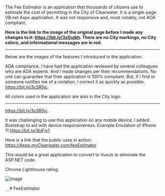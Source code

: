 The Fee Estimator is an application that thousands of citizens use to estimate the cost of permitting in the City of Clearwater. It is a single-page VB.net Aspx application. It was not responsive and, most notably, not ADA compliant. 

**Here is the link to the image of the original page before I made any changes to it: https://bit.ly/3zGvjbh. There are no City markings, no City colors, and informational messages are in red.**
***


Below are the images of the features I introduced to the application.

ADA compliance. I have had the application reviewed by several colleagues who are ADA experts. And I made changes per their recommendations. No one can guarantee that their application is 100% compliant. But, if I find or someone notifies me of a violation, I correct it as quickly as possible. 
https://bit.ly/3cSR5jc.


All colors used in the application are also in the City logo:
***
 https://bit.ly/3cSR5jc.

It was challenging to use this application on any mobile device. I added Bootstrap to aid with device responsiveness. Example Emulation of iPhone 11
https://bit.ly/3biFjy1

Here is a link  that the public uses in action: https://Apps.myClearwater.com/feeEstimator

This would be a great application to convert to VueJs to eliminate the ASP.NET code.
 
Chrome Lighthouse rating.


![image](https://user-images.githubusercontent.com/30773596/202910116-b48013ad-fd98-4dfd-bc6c-b7aadca40132.png)




`__`# FeeEstimator



